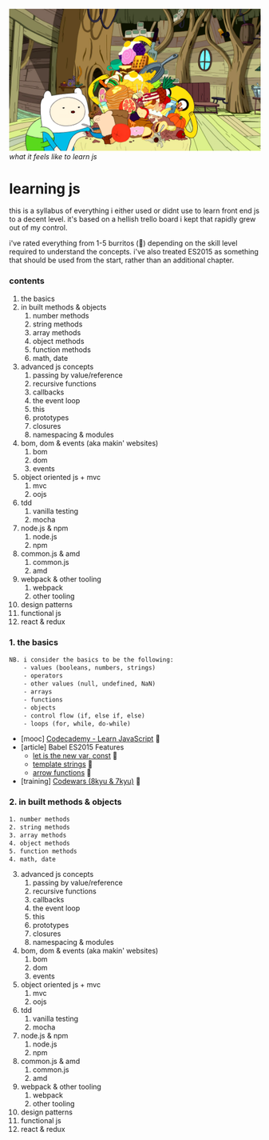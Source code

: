 ![contents of the everything burrito](/everything-burrito.png)
*what it feels like to learn js*

# learning js

this is a syllabus of everything i either used or didnt use to learn front end js to a decent level. it's based on a hellish trello board i kept that rapidly grew out of my control. 

i've rated everything from 1-5 burritos (🌯) depending on the skill level required to understand the concepts. i've also treated ES2015 as something that should be used from the start, rather than an additional chapter.

### contents

1. the basics
2. in built methods & objects
	1. number methods
	2. string methods
	3. array methods
	4. object methods
	5. function methods
	4. math, date
3. advanced js concepts
	1. passing by value/reference
	2. recursive functions
	3. callbacks
	7. the event loop
	4. this
	5. prototypes
	6. closures
	8. namespacing & modules
4. bom, dom & events (aka makin' websites)
	1. bom
	2. dom
	3. events
5. object oriented js + mvc
	1. mvc
	2. oojs
6. tdd
	1. vanilla testing
	2. mocha
7. node.js & npm
	1. node.js
	2. npm
8. common.js & amd
	1. common.js
	2. amd
9. webpack & other tooling
	1. webpack
	2. other tooling
10. design patterns
11. functional js
12. react & redux


### 1. the basics

```
NB. i consider the basics to be the following:
	- values (booleans, numbers, strings)
	- operators
	- other values (null, undefined, NaN)
	- arrays
	- functions
	- objects
	- control flow (if, else if, else)
	- loops (for, while, do-while)
```

- \[mooc\] [Codecademy - Learn JavaScript](https://www.codecademy.com/learn/learn-javascript) 🌯
- \[article\] Babel ES2015 Features
	- [let is the new var, const](https://babeljs.io/docs/learn-es2015/#let-const) 🌯
	- [template strings](https://babeljs.io/docs/learn-es2015/#template-strings) 🌯
	- [arrow functions](https://babeljs.io/docs/learn-es2015/#arrows-and-lexical-this) 🌯
- \[training\] [Codewars (8kyu & 7kyu)](https://www.codewars.com/) 🌯

### 2. in built methods & objects
	1. number methods
	2. string methods
	3. array methods
	4. object methods
	5. function methods
	4. math, date
3. advanced js concepts
	1. passing by value/reference
	2. recursive functions
	3. callbacks
	7. the event loop
	4. this
	5. prototypes
	6. closures
	8. namespacing & modules
4. bom, dom & events (aka makin' websites)
	1. bom
	2. dom
	3. events
5. object oriented js + mvc
	1. mvc
	2. oojs
6. tdd
	1. vanilla testing
	2. mocha
7. node.js & npm
	1. node.js
	2. npm
8. common.js & amd
	1. common.js
	2. amd
9. webpack & other tooling
	1. webpack
	2. other tooling
10. design patterns
11. functional js
12. react & redux






